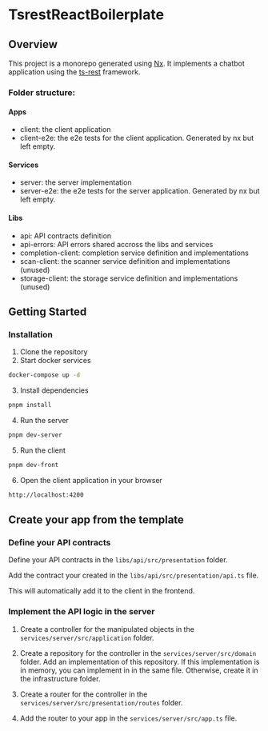 # TsrestReactBoilerplate

## Overview

This project is a monorepo generated using [Nx](https://nx.dev). It implements a chatbot application using the [ts-rest](https://github.com/ts-rest/ts-rest) framework.

### Folder structure:

#### Apps

- client: the client application
- client-e2e: the e2e tests for the client application. Generated by nx but left empty.

#### Services

- server: the server implementation
- server-e2e: the e2e tests for the server application. Generated by nx but left empty.

#### Libs

- api: API contracts definition
- api-errors: API errors shared accross the libs and services
- completion-client: completion service definition and implementations
- scan-client: the scanner service definition and implementations (unused)
- storage-client: the storage service definition and implementations (unused)

## Getting Started

### Installation

1. Clone the repository
2. Start docker services

```bash
docker-compose up -d
```

3. Install dependencies

```bash
pnpm install
```

4. Run the server

```bash
pnpm dev-server
```

5. Run the client

```bash
pnpm dev-front
```

6. Open the client application in your browser

```bash
http://localhost:4200
```

## Create your app from the template

### Define your API contracts

Define your API contracts in the `libs/api/src/presentation` folder.

Add the contract your created in the `libs/api/src/presentation/api.ts` file.

This will automatically add it to the client in the frontend.

### Implement the API logic in the server

1. Create a controller for the manipulated objects in the `services/server/src/application` folder.

2. Create a repository for the controller in the `services/server/src/domain` folder. Add an implementation of this repository. If this implementation is in memory, you can implement in in the same file. Otherwise, create it in the infrastructure folder.

3. Create a router for the controller in the `services/server/src/presentation/routes` folder.

4. Add the router to your app in the `services/server/src/app.ts` file.
